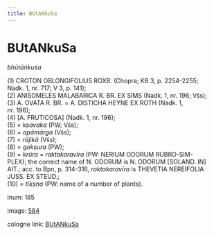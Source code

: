 ```yaml
---
title: BUtANkuSa
---
```


# BUtANkuSa

<i>bhūtāṅkuśa</i>  <div n="P" />(1) <bot>CROTON OBLONGIFOLIUS ROXB.</bot> (Chopra; KB 3, p. 2254-2255; <div n="lb" />Nadk. 1, nr. 717; V 3, p. 141); <div n="P" />(2) <bot>ANISOMELES MALABARICA R. BR. EX SIMS</bot> (Nadk. 1, nr. 196; Vśs); <div n="P" />(3) <bot>A. OVATA R. BR.</bot> = <bot>A. DISTICHA HEYNE EX ROTH</bot> (Nadk. 1, <div n="lb" />nr. 196); <div n="P" />(4) [<bot>A. FRUTICOSA</bot>] (Nadk. 1, nr. 196); <div n="P" />(5) = <i>kṣavaka</i> (PW; Vśs); <div n="P" />(6) = <i>apāmārga</i> (Vśs); <div n="P" />(7) = <i>rājikā</i> (Vśs); <div n="P" />(8) = <i>gokṣura</i> (PW); <div n="P" />(9) = <i>krūra = raktakaravīra</i> (PW: <bot>NERIUM ODORUM RUBRO</bot>-<bot>SIM- <div n="lb" />PLEX</bot>); the correct name of <bot>N. ODORUM</bot> is <bot>N. ODORUM</bot> [<bot>SOLAND. IN</bot>] <div n="lb" /><bot>AIT.</bot>; acc. to Bpn, p. 314-316, <i>raktakaravīra</i> is <bot>THEVETIA NEREIFOLIA <div n="lb" />JUSS. EX STEUD.</bot>; <div n="P" />(10) = <i>tīkṣṇa</i> (PW: name of a number of plants).

lnum: 185

image: [584](https://www.sanskrit-lexicon.uni-koeln.de/scans/csl-apidev/servepdf.php?dict=snp&page=584)

cologne link: [BUtANkuSa](https://sanskrit-lexicon.uni-koeln.de/scans/csl-apidev/getword.php?dict=snp&key=BUtANkuSa)

